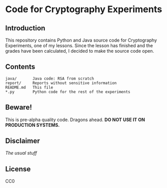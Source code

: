# Code for Cryptography Experiments

## Introduction

This repository contains Python and Java source code for Cryptography Experiments, one of my lessons. Since the lesson has finished and the grades have been calculated, I decided to make the source code open.

## Contents

```
java/       Java code: RSA from scratch
report/     Reports without sensitive information
README.md   This file
*.py        Python code for the rest of the experiments
```

## Beware!

This is pre-alpha quality code. Dragons ahead. **DO NOT USE IT ON PRODUCTION SYSTEMS.**

## Disclaimer

_The usual stuff_

## License

CC0

